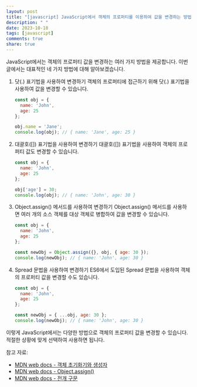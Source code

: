 ```yaml
---
layout: post
title: "[javascript] JavaScript에서 객체의 프로퍼티를 이용하여 값을 변경하는 방법에 대해 알려주세요."
description: " "
date: 2023-10-18
tags: [javascript]
comments: true
share: true
---
```


JavaScript에서는 객체의 프로퍼티 값을 변경하는 여러 가지 방법을 제공합니다. 이번 글에서는 대표적인 네 가지 방법에 대해 알아보겠습니다. 

1. 닷(.) 표기법을 사용하여 변경하기
   객체의 프로퍼티에 접근하기 위해 닷(.) 표기법을 사용하여 값을 변경할 수 있습니다.

   ```javascript
   const obj = {
     name: 'John',
     age: 25
   };

   obj.name = 'Jane';
   console.log(obj); // { name: 'Jane', age: 25 }
   ```

2. 대괄호([]) 표기법을 사용하여 변경하기
   대괄호([]) 표기법을 사용하여 객체의 프로퍼티 값도 변경할 수 있습니다.

   ```javascript
   const obj = {
     name: 'John',
     age: 25
   };

   obj['age'] = 30;
   console.log(obj); // { name: 'John', age: 30 }
   ```

3. Object.assign() 메서드를 사용하여 변경하기
   Object.assign() 메서드를 사용하면 여러 개의 소스 객체를 대상 객체로 병합하여 값을 변경할 수 있습니다.

   ```javascript
   const obj = {
     name: 'John',
     age: 25
   };

   const newObj = Object.assign({}, obj, { age: 30 });
   console.log(newObj); // { name: 'John', age: 30 }
   ```

4. Spread 문법을 사용하여 변경하기
   ES6에서 도입된 Spread 문법을 사용하여 객체의 프로퍼티 값을 변경할 수도 있습니다.

   ```javascript
   const obj = {
     name: 'John',
     age: 25
   };

   const newObj = { ...obj, age: 30 };
   console.log(newObj); // { name: 'John', age: 30 }
   ```

이렇게 JavaScript에서는 다양한 방법으로 객체의 프로퍼티 값을 변경할 수 있습니다. 적절한 상황에 맞게 선택하여 사용하면 됩니다.

참고 자료:
- [MDN web docs - 객체 초기화기와 생성자](https://developer.mozilla.org/ko/docs/Web/JavaScript/Guide/Working_with_Objects)
- [MDN web docs - Object.assign()](https://developer.mozilla.org/ko/docs/Web/JavaScript/Reference/Global_Objects/Object/assign)
- [MDN web docs - 전개 구문](https://developer.mozilla.org/ko/docs/Web/JavaScript/Reference/Operators/Spread_syntax)